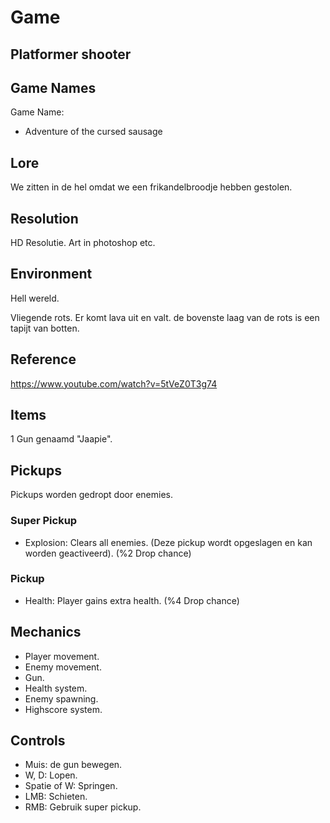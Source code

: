 # Game

## Platformer shooter

## Game Names

Game Name:
- Adventure of the cursed sausage

## Lore

We zitten in de hel omdat we een frikandelbroodje hebben gestolen.

## Resolution

HD Resolutie. Art in photoshop etc.

## Environment

Hell wereld.

Vliegende rots.
Er komt lava uit en valt.
de bovenste laag van de rots is een tapijt van botten.

## Reference

https://www.youtube.com/watch?v=5tVeZ0T3g74

## Items

1 Gun genaamd "Jaapie".

## Pickups

Pickups worden gedropt door enemies.

### Super Pickup

- Explosion: Clears all enemies. (Deze pickup wordt opgeslagen en kan worden geactiveerd). (%2 Drop chance)

### Pickup

- Health: Player gains extra health. (%4 Drop chance)

## Mechanics

- Player movement.
- Enemy movement.
- Gun.
- Health system.
- Enemy spawning.
- Highscore system.

## Controls

- Muis: de gun bewegen.
- W, D: Lopen.
- Spatie of W: Springen.
- LMB: Schieten.
- RMB: Gebruik super pickup.